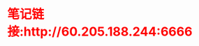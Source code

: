 <html>
 <meta charset="utf-8">
    <body>
     <div style="color:red">
        <h1>笔记链接:http://60.205.188.244:6666</h1>
     </div>
    </body>
</html>

